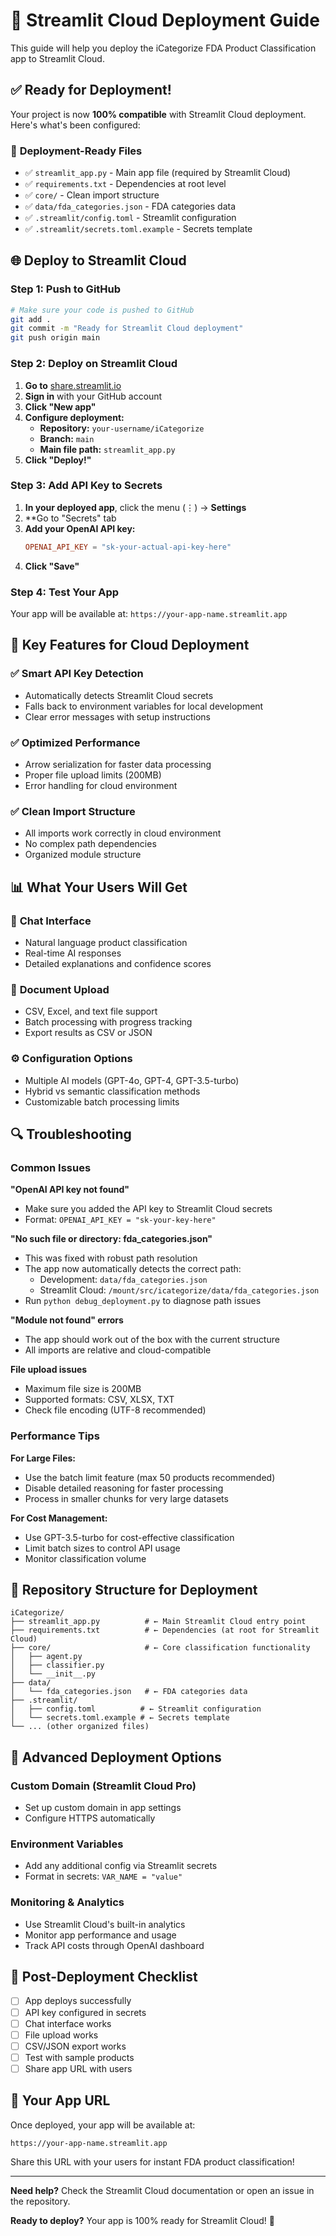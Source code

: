 # 🚀 Streamlit Cloud Deployment Guide

This guide will help you deploy the iCategorize FDA Product Classification app to Streamlit Cloud.

## ✅ **Ready for Deployment!**

Your project is now **100% compatible** with Streamlit Cloud deployment. Here's what's been configured:

### 📁 **Deployment-Ready Files**

- ✅ `streamlit_app.py` - Main app file (required by Streamlit Cloud)
- ✅ `requirements.txt` - Dependencies at root level
- ✅ `core/` - Clean import structure
- ✅ `data/fda_categories.json` - FDA categories data
- ✅ `.streamlit/config.toml` - Streamlit configuration
- ✅ `.streamlit/secrets.toml.example` - Secrets template

## 🌐 **Deploy to Streamlit Cloud**

### Step 1: Push to GitHub
```bash
# Make sure your code is pushed to GitHub
git add .
git commit -m "Ready for Streamlit Cloud deployment"
git push origin main
```

### Step 2: Deploy on Streamlit Cloud

1. **Go to** [share.streamlit.io](https://share.streamlit.io)
2. **Sign in** with your GitHub account
3. **Click "New app"**
4. **Configure deployment:**
   - **Repository:** `your-username/iCategorize`
   - **Branch:** `main`
   - **Main file path:** `streamlit_app.py`
5. **Click "Deploy!"**

### Step 3: Add API Key to Secrets

1. **In your deployed app**, click the menu (⋮) → **Settings**
2. **Go to "Secrets" tab
3. **Add your OpenAI API key:**
   ```toml
   OPENAI_API_KEY = "sk-your-actual-api-key-here"
   ```
4. **Click "Save"**

### Step 4: Test Your App

Your app will be available at: `https://your-app-name.streamlit.app`

## 🔧 **Key Features for Cloud Deployment**

### ✅ **Smart API Key Detection**
- Automatically detects Streamlit Cloud secrets
- Falls back to environment variables for local development
- Clear error messages with setup instructions

### ✅ **Optimized Performance**
- Arrow serialization for faster data processing
- Proper file upload limits (200MB)
- Error handling for cloud environment

### ✅ **Clean Import Structure**
- All imports work correctly in cloud environment
- No complex path dependencies
- Organized module structure

## 📊 **What Your Users Will Get**

### 💬 **Chat Interface**
- Natural language product classification
- Real-time AI responses
- Detailed explanations and confidence scores

### 📄 **Document Upload**
- CSV, Excel, and text file support
- Batch processing with progress tracking
- Export results as CSV or JSON

### ⚙️ **Configuration Options**
- Multiple AI models (GPT-4o, GPT-4, GPT-3.5-turbo)
- Hybrid vs semantic classification methods
- Customizable batch processing limits

## 🔍 **Troubleshooting**

### Common Issues

**"OpenAI API key not found"**
- Make sure you added the API key to Streamlit Cloud secrets
- Format: `OPENAI_API_KEY = "sk-your-key-here"`

**"No such file or directory: fda_categories.json"**
- This was fixed with robust path resolution
- The app now automatically detects the correct path:
  - Development: `data/fda_categories.json`
  - Streamlit Cloud: `/mount/src/icategorize/data/fda_categories.json`
- Run `python debug_deployment.py` to diagnose path issues

**"Module not found" errors**
- The app should work out of the box with the current structure
- All imports are relative and cloud-compatible

**File upload issues**
- Maximum file size is 200MB
- Supported formats: CSV, XLSX, TXT
- Check file encoding (UTF-8 recommended)

### Performance Tips

**For Large Files:**
- Use the batch limit feature (max 50 products recommended)
- Disable detailed reasoning for faster processing
- Process in smaller chunks for very large datasets

**For Cost Management:**
- Use GPT-3.5-turbo for cost-effective classification
- Limit batch sizes to control API usage
- Monitor classification volume

## 🔗 **Repository Structure for Deployment**

```
iCategorize/
├── streamlit_app.py          # ← Main Streamlit Cloud entry point
├── requirements.txt          # ← Dependencies (at root for Streamlit Cloud)
├── core/                     # ← Core classification functionality
│   ├── agent.py
│   ├── classifier.py
│   └── __init__.py
├── data/
│   └── fda_categories.json   # ← FDA categories data
├── .streamlit/
│   ├── config.toml          # ← Streamlit configuration
│   └── secrets.toml.example # ← Secrets template
└── ... (other organized files)
```

## 🚀 **Advanced Deployment Options**

### Custom Domain (Streamlit Cloud Pro)
- Set up custom domain in app settings
- Configure HTTPS automatically

### Environment Variables
- Add any additional config via Streamlit secrets
- Format in secrets: `VAR_NAME = "value"`

### Monitoring & Analytics
- Use Streamlit Cloud's built-in analytics
- Monitor app performance and usage
- Track API costs through OpenAI dashboard

## 📝 **Post-Deployment Checklist**

- [ ] App deploys successfully
- [ ] API key configured in secrets
- [ ] Chat interface works
- [ ] File upload works
- [ ] CSV/JSON export works
- [ ] Test with sample products
- [ ] Share app URL with users

## 🎯 **Your App URL**

Once deployed, your app will be available at:
```
https://your-app-name.streamlit.app
```

Share this URL with your users for instant FDA product classification!

---

**Need help?** Check the Streamlit Cloud documentation or open an issue in the repository.

**Ready to deploy?** Your app is 100% ready for Streamlit Cloud! 🎉 